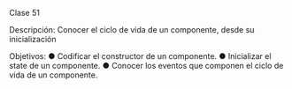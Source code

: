 Clase 51

Descripción: Conocer el ciclo de vida de un componente, desde su inicialización

Objetivos: 
●   Codificar el constructor de un componente. 
●   Inicializar el state de un componente. 
●   Conocer los eventos que componen el ciclo de vida de un componente.